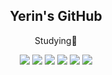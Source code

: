 
<div align="center">
<h2>Yerin's GitHub</h2>
<p class=size-[m]>Studying💭</p>
<img src="https://img.shields.io/badge/HTML5-E0FFFF?style=fot-the-badge&logo=html5&logoColor=E34F26"> <img src="https://img.shields.io/badge/CSS-E0FFFF?style=fot-the-badge&logo=css3&logoColor=1572B6"> <img src="https://img.shields.io/badge/tailwind css-E0FFFF?style=fot-the-badge&logo=tailwindcss&logoColor=06B6D4"> <img src="https://img.shields.io/badge/JavaScript-E0FFFF?style=fot-the-badge&logo=JavaScript&logoColor=F7DF1E"> <img src="https://img.shields.io/badge/Typescript-3178C6?style=flat-square&logo=Typescript&logoColor=white"/> <img src="https://img.shields.io/badge/React-CCCCFF?style=fot-the-badge&logo=React&logoColor=61DAFB">
</div>
<!-- **참고 사이트
<깃허브 리드미 참고 사이트>https://github.com/jaeho13/jaeho13/blob/main/README.md
--!>


